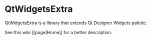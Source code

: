 QtWidgetsExtra
==============

QtWidgetsExtra is a library that extends Qt Designer Widgets palette.

See this wiki [[page|Home]] for a better description.
